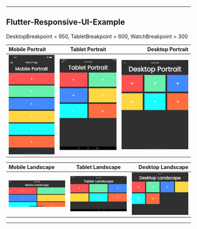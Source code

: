 ----

## Flutter-Responsive-UI-Example

DesktopBreakpoint = 950,
TabletBreakpoint = 600,
WatchBreakpoint = 300

| Mobile Portrait | Tablet Portrait | Desktop Portrait |
| :------------ |:---------------:| -----:|
| ![](https://github.com/birhos/Flutter-Responsive-UI-Example/blob/master/Screenshots/Mobile%20Portrait.png?raw=true) | ![](https://github.com/birhos/Flutter-Responsive-UI-Example/blob/master/Screenshots/Tablet%20Portrait.png?raw=true) | ![](https://github.com/birhos/Flutter-Responsive-UI-Example/blob/master/Screenshots/Desktop%20Portrait.png?raw=true) |

| Mobile Landscape | Tablet Landscape | Desktop Landscape |
| :------------ |:---------------:| -----:|
| ![](https://github.com/birhos/Flutter-Responsive-UI-Example/blob/master/Screenshots/Mobile%20Landscape.png?raw=true) | ![](https://github.com/birhos/Flutter-Responsive-UI-Example/blob/master/Screenshots/Tablet%20Landscape.png?raw=true) | ![](https://github.com/birhos/Flutter-Responsive-UI-Example/blob/master/Screenshots/Desktop%20Landscape.png?raw=true) |

----

